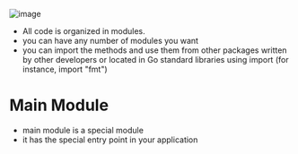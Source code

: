 ![image](https://github.com/user-attachments/assets/1636ae2b-b000-47e7-bf15-83e38e3d2f2c)

* All code is organized in modules.
* you can have any number of modules you want
* you can import the methods and use them from other packages written by other developers or located in Go standard libraries using import (for instance, import "fmt")

# Main Module
* main module is a special module
* it has the special entry point in your application
